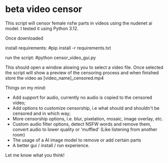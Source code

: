 # beta video censor
This script will censor female nsfw parts in videos using the nudenet ai model.
I tested it using Python 3.12.

Once downloaded

install requirements: #pip install -r requirements.txt

run the script: #python censor_video_gui.py

This should open a window alowing you to select a video file.
Once selected the script will show a preview of the censoring process and when finished store the video as [video_name]_censored.mp4

Things on my mind:

- Add support for audio, currently no audio is copied to the censored video;
- Add options to customize censorship, i.e what should and shouldn't be censored and in which way;
- More censorship options, i.e. blur, pixelation, mosaic, image overlay, etc.
- Custom audio filter options, detect NSFW words and remove them, convert audio to lower quality or 'muffled' (Like listening from another room)
- The usage of a AI image model to remove or add certain parts
- A better gui / install / run experience.

Let me know what you think!
